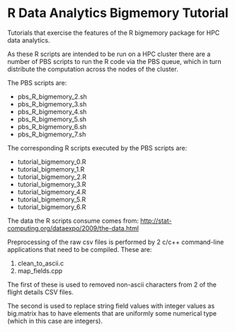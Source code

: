 # R Data Analytics Bigmemory Tutorial
Tutorials that exercise the features of the R bigmemory package for HPC data analytics.

As these R scripts are intended to be run on a HPC cluster there are a number of PBS
scripts to run the R code via the PBS queue, which in turn distribute the computation 
across the nodes of the cluster.

The PBS scripts are:

* pbs_R_bigmemory_2.sh
* pbs_R_bigmemory_3.sh
* pbs_R_bigmemory_4.sh
* pbs_R_bigmemory_5.sh
* pbs_R_bigmemory_6.sh
* pbs_R_bigmemory_7.sh

The corresponding R scripts executed by the PBS scripts are: 

* tutorial_bigmemory_0.R
* tutorial_bigmemory_1.R
* tutorial_bigmemory_2.R
* tutorial_bigmemory_3.R
* tutorial_bigmemory_4.R
* tutorial_bigmemory_5.R
* tutorial_bigmemory_6.R

The data the R scripts consume comes from: http://stat-computing.org/dataexpo/2009/the-data.html

Preprocessing of the raw csv files is performed by 2 c/c++ 
command-line applications that need to be compiled.
These are:

1. clean_to_ascii.c
2. map_fields.cpp

The first of these is used to removed non-ascii characters from 2 of the 
flight details CSV files.

The second is used to replace string field values with integer values
as big.matrix has to have elements that are uniformly some numerical
type (which in this case are integers).